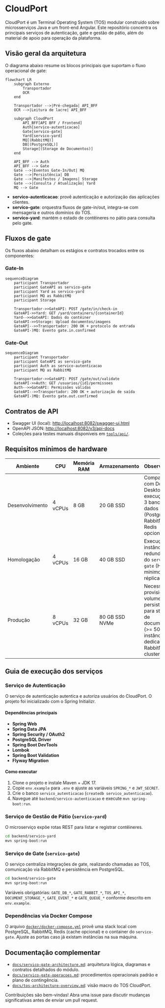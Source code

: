 # CloudPort

CloudPort é um Terminal Operating System (TOS) modular construído sobre microsserviços Java e um front-end Angular. Este repositório concentra os principais serviços de autenticação, gate e gestão de pátio, além do material de apoio para operação da plataforma.

## Visão geral da arquitetura

O diagrama abaixo resume os blocos principais que suportam o fluxo operacional de gate:

```mermaid
flowchart LR
    subgraph Externo
        Transportador
        OCR
    end

    Transportador -->|Pré-chegada| API_BFF
    OCR -->|Leitura de lacre| API_BFF

    subgraph CloudPort
        API_BFF[API BFF / Frontend]
        Auth[servico-autenticacao]
        Gate[servico-gate]
        Yard[servico-yard]
        MQ[(RabbitMQ)]
        DB[(PostgreSQL)]
        Storage[(Storage de Documentos)]
    end

    API_BFF --> Auth
    API_BFF --> Gate
    Gate -->|Eventos Gate-In/Out| MQ
    Gate -->|Persistência| DB
    Gate -->|Manifestos / Imagens| Storage
    Gate -->|Consulta / Atualização| Yard
    MQ --> Gate
```

- **servico-autenticacao**: provê autenticação e autorização das aplicações clientes.
- **servico-gate**: orquestra fluxos de gate-in/out, integra-se com mensageria e outros domínios do TOS.
- **servico-yard**: mantém o estado de contêineres no pátio para consulta pelo gate.

## Fluxos de gate

Os fluxos abaixo detalham os estágios e contratos trocados entre os componentes:

### Gate-In

```mermaid
sequenceDiagram
    participant Transportador
    participant GateAPI as servico-gate
    participant Yard as servico-yard
    participant MQ as RabbitMQ
    participant Storage

    Transportador->>GateAPI: POST /gate/in/check-in
    GateAPI->>Yard: GET /yard/containers/{containerId}
    Yard-->>GateAPI: Dados do contêiner
    GateAPI->>Storage: Upload documentos/imagens
    GateAPI-->>Transportador: 200 OK + protocolo de entrada
    GateAPI-)MQ: Evento gate.in.confirmed
```

### Gate-Out

```mermaid
sequenceDiagram
    participant Transportador
    participant GateAPI as servico-gate
    participant Auth as servico-autenticacao
    participant MQ as RabbitMQ

    Transportador->>GateAPI: POST /gate/out/validate
    GateAPI->>Auth: GET /usuarios/{id}/permissoes
    Auth-->>GateAPI: Permissões válidas
    GateAPI-->>Transportador: 200 OK + autorização de saída
    GateAPI-)MQ: Evento gate.out.confirmed
```

## Contratos de API

- Swagger UI (local): [http://localhost:8082/swagger-ui.html](http://localhost:8082/swagger-ui.html)
- OpenAPI JSON: [http://localhost:8082/v3/api-docs](http://localhost:8082/v3/api-docs)
- Coleções para testes manuais disponíveis em [`tools/api/`](tools/api/).

## Requisitos mínimos de hardware

| Ambiente | CPU | Memória RAM | Armazenamento | Observações |
|----------|-----|-------------|---------------|-------------|
| Desenvolvimento | 4 vCPUs | 8 GB | 20 GB SSD | Compatível com Docker Desktop e execução de 3 bancos de dados locais (PostgreSQL, RabbitMQ, Redis opcional). |
| Homologação | 4 vCPUs | 16 GB | 40 GB SSD | Execução de instâncias redundantes do `servico-gate` (HPA mínimo 2 réplicas). |
| Produção | 8 vCPUs | 32 GB | 80 GB SSD NVMe | Necessário provisionar volume persistente para storage de documentos (>= 50 GB) e instância dedicada de RabbitMQ em cluster. |

## Guia de execução dos serviços

### Serviço de Autenticação

O serviço de autenticação autentica e autoriza usuários do CloudPort. O projeto foi inicializado com o Spring Initializr.

#### Dependências principais

- **Spring Web**
- **Spring Data JPA**
- **Spring Security / OAuth2**
- **PostgreSQL Driver**
- **Spring Boot DevTools**
- **Lombok**
- **Spring Boot Validation**
- **Flyway Migration**

#### Como executar

1. Clone o projeto e instale Maven + JDK 17.
2. Copie `env.example` para `.env` e ajuste as variáveis `SPRING_*` e `JWT_SECRET`.
3. Crie o banco `servico_autenticacao` (`createdb servico_autenticacao`).
4. Navegue até `backend/servico-autenticacao` e execute `mvn spring-boot:run`.

### Serviço de Gestão de Pátio (`servico-yard`)

O microserviço expõe rotas REST para listar e registrar contêineres.

```bash
cd backend/servico-yard
mvn spring-boot:run
```

### Serviço de Gate (`servico-gate`)

O serviço centraliza integrações de gate, realizando chamadas ao TOS, comunicação via RabbitMQ e persistência em PostgreSQL.

```bash
cd backend/servico-gate
mvn spring-boot:run
```

Variáveis obrigatórias: `GATE_DB_*`, `GATE_RABBIT_*`, `TOS_API_*`, `DOCUMENT_STORAGE_*`, `GATE_EVENT_*` e `GATE_QUEUE_*` conforme descrito em `env.example`.

### Dependências via Docker Compose

O arquivo [`docker/docker-compose.yml`](docker/docker-compose.yml) provê uma stack local com PostgreSQL, RabbitMQ, Redis (cache opcional) e o container do `servico-gate`. Ajuste as portas caso já existam instâncias na sua máquina.

## Documentação complementar

- [`docs/servico-gate-architecture.md`](docs/servico-gate-architecture.md): arquitetura lógica, diagramas e contratos detalhados do módulo.
- [`docs/servico-gate-operacoes.md`](docs/servico-gate-operacoes.md): procedimentos operacionais padrão e plano de contingência.
- [`docs/tos-architecture-overview.md`](docs/tos-architecture-overview.md): visão macro do TOS CloudPort.

Contribuições são bem-vindas! Abra uma issue para discutir mudanças significativas antes de enviar um pull request.
